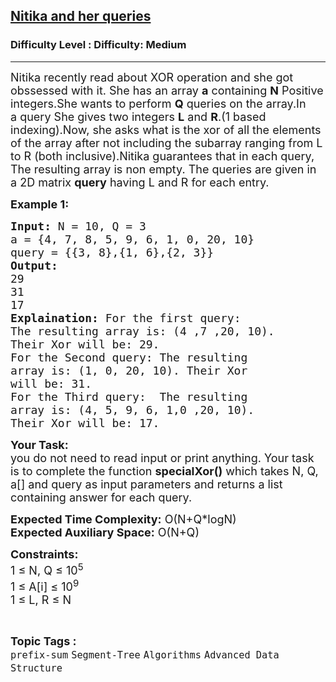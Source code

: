 <h2><a href="https://www.geeksforgeeks.org/problems/nitika-and-her-queries4804/1?page=1&category=Segment-Tree&sortBy=submissions">Nitika and her queries</a></h2><h3>Difficulty Level : Difficulty: Medium</h3><hr><div class="problems_problem_content__Xm_eO"><p><span style="font-size:18px">Nitika recently read about XOR operation and she got </span><span style="font-size:18px">obssessed</span><span style="font-size:18px"> with it. She has an array <strong>a</strong> containing <strong>N</strong> Positive integers.She wants to perform <strong>Q</strong> queries on the array.In a&nbsp;</span><span style="font-size:18px">query</span><span style="font-size:18px"> She gives two integers <strong>L</strong> and <strong>R</strong>.(1 based indexing).Now, she asks what is the xor of all the elements of the array after not including the subarray ranging from L to R (both inclusive).Nitika guarantees that in each query, The resulting array is&nbsp;</span><span style="font-size:18px">non empty</span><span style="font-size:18px">. The queries are given in a 2D matrix <strong>query</strong> having L and R for each entry.&nbsp;</span></p>

<p><strong><span style="font-size:18px">Example 1:</span></strong></p>

<pre><span style="font-size:18px"><strong>Input:</strong> N = 10, Q = 3
a = {4, 7, 8, 5, 9, 6, 1, 0, 20, 10}
query = {{3, 8},{1, 6},{2, 3}}
<strong>Output:</strong> 
29
31
17
<strong>Explaination:</strong> For the first query: 
The resulting array is: (4 ,7 ,20, 10).
Their Xor will be: 29. 
For the Second query: The resulting 
array is: (1, 0, 20, 10). Their Xor 
will be: 31. 
For the Third query:  The resulting 
array is: (4, 5, 9, 6, 1,</span><span style="font-size:18px">0 ,</span><span style="font-size:18px">20, 10). 
Their Xor will be: 17.</span></pre>

<p><span style="font-size:18px"><strong>Your Task:</strong><br>
you do not need to read input or print anything. Your task is to complete the function <strong>specialXor()</strong> which takes N, Q, a[] and query as input parameters and returns a list containing answer for each query.</span></p>

<p><span style="font-size:18px"><strong>Expected Time Complexity:</strong> O(N+Q*logN)<br>
<strong>Expected Auxiliary Space:</strong> O(N+Q)</span></p>

<p><span style="font-size:18px"><strong>Constraints:</strong><br>
1 ≤ N, Q ≤ 10<sup>5</sup><br>
1 ≤ A[i] ≤ 10<sup>9</sup><br>
1 ≤ L, R ≤ N&nbsp;&nbsp;</span></p>
</div><br><p><span style=font-size:18px><strong>Topic Tags : </strong><br><code>prefix-sum</code>&nbsp;<code>Segment-Tree</code>&nbsp;<code>Algorithms</code>&nbsp;<code>Advanced Data Structure</code>&nbsp;